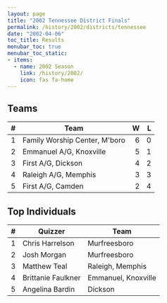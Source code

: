 ```yaml
---
layout: page
title: "2002 Tennessee District Finals"
permalink: /history/2002/districts/tennessee
date: "2002-04-06"
toc_title: Results
menubar_toc: true
menubar_toc_static:
- items:
  - name: 2002 Season
    link: /history/2002/
    icon: fas fa-home
---
```


## Teams

|    # | Team                          |    W |    L |
| ---: | ----------------------------- | ---: | ---: |
|    1 | Family Worship Center, M'boro |    6 |    0 |
|    2 | Emmanuel A/G, Knoxville       |    5 |    1 |
|    3 | First A/G, Dickson            |    4 |    2 |
|    4 | Raleigh A/G, Memphis          |    3 |    3 |
|    5 | First A/G, Camden             |    2 |    4 |

## Top Individuals

|    # | Quizzer            | Team                |
| ---: | ------------------ | ------------------- |
|    1 | Chris Harrelson    | Murfreesboro        |
|    2 | Josh Morgan        | Murfreesboro        |
|    3 | Matthew Teal       | Raleigh, Memphis    |
|    4 | Brittanie Faulkner | Emmanuel, Knoxville |
|    5 | Angelina Bardin    | Dickson             |

